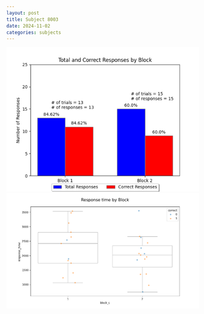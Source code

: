 ```yaml
---
layout: post
title: Subject 8003
date: 2024-11-02
categories: subjects
---
```


![](data/8003/run-8/8003_ATS_responses.png)
![](data/8003/run-8/8003_ATS_rt.png)
